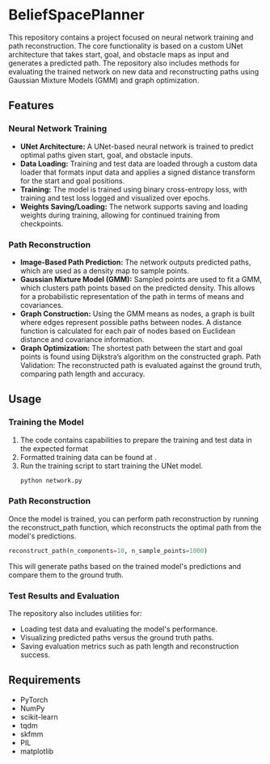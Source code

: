 # BeliefSpacePlanner

This repository contains a project focused on neural network training and path reconstruction. The core functionality is based on a custom UNet architecture that takes start, goal, and obstacle maps as input and generates a predicted path. The repository also includes methods for evaluating the trained network on new data and reconstructing paths using Gaussian Mixture Models (GMM) and graph optimization.

## Features

### Neural Network Training
* **UNet Architecture:** A UNet-based neural network is trained to predict optimal paths given start, goal, and obstacle inputs.
* **Data Loading:** Training and test data are loaded through a custom data loader that formats input data and applies a signed distance transform for the start and goal positions.
* **Training:** The model is trained using binary cross-entropy loss, with training and test loss logged and visualized over epochs.
* **Weights Saving/Loading:** The network supports saving and loading weights during training, allowing for continued training from checkpoints.

### Path Reconstruction
* **Image-Based Path Prediction:** The network outputs predicted paths, which are used as a density map to sample points.
* **Gaussian Mixture Model (GMM):** Sampled points are used to fit a GMM, which clusters path points based on the predicted density. This allows for a probabilistic representation of the path in terms of means and covariances.
* **Graph Construction:** Using the GMM means as nodes, a graph is built where edges represent possible paths between nodes. A distance function is calculated for each pair of nodes based on Euclidean distance and covariance information.
* **Graph Optimization:** The shortest path between the start and goal points is found using Dijkstra’s algorithm on the constructed graph.
Path Validation: The reconstructed path is evaluated against the ground truth, comparing path length and accuracy.

## Usage

### Training the Model
1. The code contains capabilities to prepare the training and test data in the expected format
2. Formatted training data can be found at .
3. Run the training script to start training the UNet model.
   ```bash
   python network.py
   ```
### Path Reconstruction
Once the model is trained, you can perform path reconstruction by running the reconstruct_path function, which reconstructs the optimal path from the model's predictions.
```python
reconstruct_path(n_components=10, n_sample_points=1000)
```
This will generate paths based on the trained model's predictions and compare them to the ground truth.

### Test Results and Evaluation

The repository also includes utilities for:
* Loading test data and evaluating the model's performance.
* Visualizing predicted paths versus the ground truth paths.
* Saving evaluation metrics such as path length and reconstruction success.

## Requirements
* PyTorch
* NumPy
* scikit-learn
* tqdm
* skfmm
* PIL
* matplotlib
